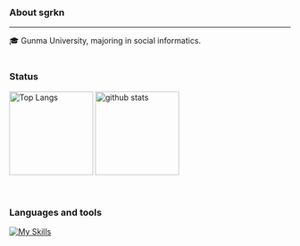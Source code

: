 ### About sgrkn 
***
🎓 Gunma University, majoring in social informatics.<br>
<br>

### Status
<p align="left"> 
  <img alt="Top Langs" height="150px" src="https://github-readme-stats.vercel.app/api/top-langs/?username=sgrkn&layout=compact&show_icons=true&theme=onedark" />
  <img alt="github stats" height="150px" src="https://github-readme-stats.vercel.app/api?username=sgrkn&theme=onedark&show_icons=ture" />
</p>


<br/>

### Languages and tools
[![My Skills](https://skillicons.dev/icons?i=py,ruby,js,html,css,php,mysql,sqlite&theme=light)](https://skillicons.dev)                  



